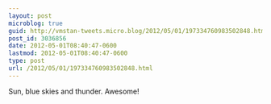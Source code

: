 ```yaml
---
layout: post
microblog: true
guid: http://vmstan-tweets.micro.blog/2012/05/01/197334760983502848.html
post_id: 3036856
date: 2012-05-01T08:40:47-0600
lastmod: 2012-05-01T08:40:47-0600
type: post
url: /2012/05/01/197334760983502848.html
---
```

Sun, blue skies and thunder. Awesome!
